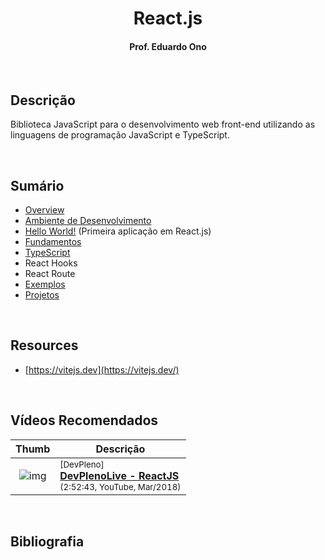 
<h1 align="center">React.js</h1>

<h4 align="center">Prof. Eduardo Ono</h4>

&nbsp;

## Descrição

Biblioteca JavaScript para o desenvolvimento web front-end utilizando as linguagens de programação JavaScript e TypeScript.

&nbsp;

## Sumário

* [Overview](./00-overview/)
* [Ambiente de Desenvolvimento](./01-ambiente-de-desenvolvimento/)
* [Hello World!](./02-hello-world/) (Primeira aplicação em React.js)
* [Fundamentos](./03-fundamentos/)
* [TypeScript](./04-react-com-typescript/)
* React Hooks
* React Route
* [Exemplos](./exemplos/)
* [Projetos](./projetos/)

&nbsp;

## Resources

* [https://vitejs.dev](https://vitejs.dev/)

&nbsp;

## Vídeos Recomendados

| Thumb | Descrição |
| :-: | --- |
| ![img](https://img.youtube.com/vi/1Ws__ZbHNyc/default.jpg) | <sup>[DevPleno]</sup><br>[__DevPlenoLive - ReactJS__](https://www.youtube.com/watch?v=1Ws__ZbHNyc)<br><sub>(2:52:43, YouTube, Mar/2018)</sub> |

&nbsp;

## Bibliografia

&nbsp;
